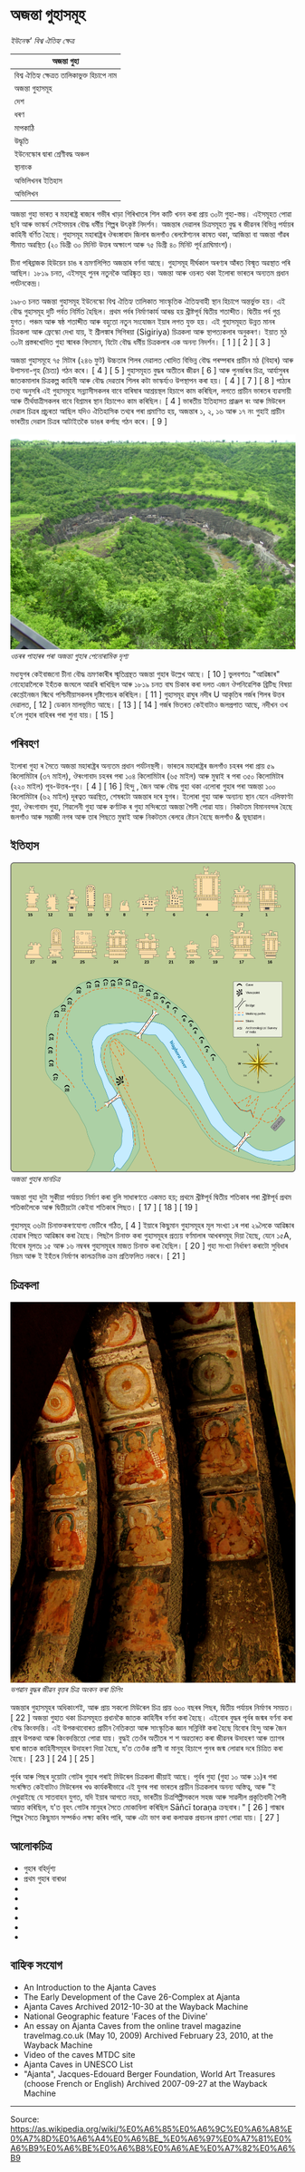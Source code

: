 # অজন্তা গুহাসমূহ

*ইউনেস্ক' বিশ্ব ঐতিহ্য ক্ষেত্ৰ*

| অজন্তা গুহা |
| --- |
| বিশ্ব ঐতিহ্য ক্ষেত্ৰত তালিকাভুক্ত হিচাপে নাম |
| অজন্তা গুহাসমূহ |
| দেশ |
| ধৰণ |
| মাপকাঠি |
| উদ্ধৃতি |
| ইউনেস্কোৰ দ্বাৰা শ্ৰেণীবদ্ধ অঞ্চল |
| স্থানাংক |
| অভিলিখনৰ ইতিহাস |
| অভিলিখন |

অজন্তা গুহা ভাৰত ৰ মহাৰাষ্ট্ৰ ৰাজ্যৰ গভীৰ খাড়া গিৰিখাতৰ শিল কাটি খনন কৰা প্ৰায় ৩০টা গুহা-স্তম্ভ। এইসমূহত পোৱা ছবি আৰু ভাস্কৰ্য সেইসময়ৰ বৌদ্ধ ধৰ্মীয় শিল্পৰ উৎকৃষ্ট নিদৰ্শন। অজন্তাৰ দেৱালৰ চিত্ৰসমূহত বুদ্ধ ৰ জীৱনৰ বিভিন্ন পৰ্যায়ৰ কাহিনী বৰ্ণিত হৈছে। গুহাসমূহ মহাৰাষ্ট্ৰৰ ঔৰংঙ্গাবাদ জিলাৰ জলগাঁও ৰেলষ্টেশ্যনৰ কাষত থকা, আজিন্তা বা অজন্তা গাঁৱৰ সীমাত অৱস্থিত (২০ ডিগ্ৰী ৩০ মিনিট উত্তৰ অক্ষাংশ আৰু ৭৫ ডিগ্ৰী ৪০ মিনিট পূৰ্ব দ্ৰাঘিমাংশ)।

চীনা পৰিব্ৰাজক হিউয়েন চাঙ ৰ ভ্ৰমণলিপিত অজন্তাৰ বৰ্ণনা আছে। গুহাসমূহ দীৰ্ঘকাল অৰণ্যৰ আঁৰত বিস্মৃত অৱস্থাত পৰি আছিল। ১৮১৯ চনত, এইসমূহ পুনৰ নতুনকৈ আৱিষ্কৃত হয়। অজন্তা আৰু ওচৰত থকা ইলোৰা ভাৰতৰ অন্যতম প্ৰধান পৰ্যটনকেন্দ্ৰ।

১৯৮৩ চনত অজন্তা গুহাসমূহ ইউনেস্কো বিশ্ব ঐতিহ্য তালিকাত সাংস্কৃতিক ঐতিহ্যবাহী স্থান হিচাপে অন্তৰ্ভুক্ত হয়। এই বৌদ্ধ গুহাসমূহ দুটি পৰ্বত নিৰ্মিত হৈছিল। প্ৰথম পৰ্বৰ নিৰ্মাণকাৰ্য আৰম্ভ হয় খ্ৰীষ্টপূৰ্ব দ্বিতীয় শতাব্দীত। দ্বিতীয় পৰ্ব গুপ্ত যুগত। পঞ্চম আৰু ষষ্ঠ শতাব্দীত আৰু বহুতো নতুন সংযোজন ইয়াৰ লগত যুক্ত হয়। এই গুহাসমূহত উন্নত মানৰ চিত্ৰকলা আৰু ফ্ৰেস্কো দেখা যায়, ই শ্ৰীলঙ্কাৰ সিগিৰয়া (Sigiriya) চিত্ৰকলা আৰু স্থাপত্যকলাৰ অনুকৰণ। ইয়াত মুঠ ৩০টা প্ৰস্তৰখোদিত গুহা স্মাৰক বিদ্যমান, যিটো বৌদ্ধ ধৰ্মীয় চিত্ৰকলাৰ এক অনন্য নিদৰ্শন। [ 1 ] [ 2 ] [ 3 ]

অজন্তা গুহাসমূহে ৭৫ মিটাৰ (২৪৬ ফুট) উচ্চতাৰ শিলৰ দেৱালত খোদিত বিভিন্ন বৌদ্ধ পৰম্পৰাৰ প্ৰাচীন মঠ (বিহাৰ) আৰু উপাসনা-গৃহ (চৈত্য) গঠন কৰে। [ 4 ] [ 5 ] গুহাসমূহত বুদ্ধৰ অতীতৰ জীৱন [ 6 ] আৰু পুনৰ্জন্মৰ চিত্ৰ, আৰ্যাসুৰৰ জাতকমালাৰ চিত্ৰকল্প কাহিনী আৰু বৌদ্ধ দেৱতাৰ শিলৰ কটা ভাস্কৰ্য্যও উপস্থাপন কৰা হয়। [ 4 ] [ 7 ] [ 8 ] পাঠ্যৰ তথ্য অনুসৰি এই গুহাসমূহে সন্ন্যাসীসকলৰ বাবে বাৰিষাৰ আশ্ৰয়স্থল হিচাপে কাম কৰিছিল, লগতে প্ৰাচীন ভাৰতৰ ব্যৱসায়ী আৰু তীৰ্থযাত্ৰীসকলৰ বাবে বিশ্ৰামৰ স্থান হিচাপেও কাম কৰিছিল। [ 4 ] ভাৰতীয় ইতিহাসত প্ৰাঞ্জল ৰং আৰু মিউৰেল দেৱাল চিত্ৰৰ প্ৰচুৰতা আছিল যদিও ঐতিহাসিক তথ্যৰ পৰা প্ৰমাণিত হয়, অজন্তাৰ ১, ২, ১৬ আৰু ১৭ নং গুহাই প্ৰাচীন ভাৰতীয় দেৱাল চিত্ৰৰ আটাইতকৈ ডাঙৰ কৰ্পাছ গঠন কৰে। [ 9 ]

![](../../images/73e0039a4fdd974b.jpg)
*ওচৰৰ পাহাৰৰ পৰা অজন্তা গুহাৰ পেনোৰামিক দৃশ্য*

মধ্যযুগৰ কেইবাজনো চীনা বৌদ্ধ ভ্ৰমণকাৰীৰ স্মৃতিগ্ৰন্থত অজন্তা গুহাৰ উল্লেখ আছে। [ 10 ] ভুলবশতঃ "আৱিষ্কাৰ" নোহোৱালৈকে ইহঁতক জংঘলে আৱৰি ৰাখিছিল আৰু ১৮১৯ চনত বাঘ চিকাৰ কৰা দলত এজন ঔপনিৱেশিক ব্ৰিটিছ বিষয়া কেপ্তেইনজন স্মিথে পশ্চিমীয়াসকলৰ দৃষ্টিগোচৰ কৰিছিল। [ 11 ] গুহাসমূহ ৱাঘুৰ নদীৰ U আকৃতিৰ গৰ্জৰ শিলৰ উত্তৰ দেৱালত, [ 12 ] ডেকান মালভূমিত আছে। [ 13 ] [ 14 ] গৰ্জৰ ভিতৰত কেইবাটাও জলপ্ৰপাত আছে, নদীখন ওখ হ’লে গুহাৰ বাহিৰৰ পৰা শুনা যায়। [ 15 ]

## পৰিবহণ

ইলোৰা গুহা ৰ সৈতে অজন্তা মহাৰাষ্ট্ৰৰ অন্যতম প্ৰধান পৰ্যটনস্থলী। ভাৰতৰ মহাৰাষ্ট্ৰৰ জলগাঁও চহৰৰ পৰা প্ৰায় ৫৯ কিলোমিটাৰ (৩৭ মাইল), ঔৰংগাবাদ চহৰৰ পৰা ১০৪ কিলোমিটাৰ (৬৫ মাইল) আৰু মুম্বাই ৰ পৰা ৩৫০ কিলোমিটাৰ (২২০ মাইল) পূব-উত্তৰ-পূব। [ 4 ] [ 16 ] হিন্দু , জৈন আৰু বৌদ্ধ গুহা থকা এলোৰা গুহাৰ পৰা অজন্তা ১০০ কিলোমিটাৰ (৬২ মাইল) দূৰত্বত অৱস্থিত, শেষৰটো অজন্তাৰ দৰে যুগৰ। ইলোৰা গুহা আৰু অন্যান্য স্থান যেনে এলিফাণ্টা গুহা, ঔৰংগাবাদ গুহা, শিৱলেনী গুহা আৰু কৰ্ণাটক ৰ গুহা মন্দিৰতো অজন্তা শৈলী পোৱা যায়। 
নিকটতম বিমানবন্দৰ হৈছে জলগাঁও আৰু সম্ভাজী নগৰ আৰু তাৰ পিছতে মুম্বাই আৰু নিকটতম ৰেলৱে ষ্টেচন হৈছে জলগাঁও & ভূছাৱাল।

## ইতিহাস

![](../../images/a693ea61835482b4.svg)
*অজন্তা গুহাৰ মানচিত্ৰ*

অজন্তা গুহা দুটা সুকীয়া পৰ্যায়ত নিৰ্মাণ কৰা বুলি সাধাৰণতে একমত হয়; প্ৰথমে খ্ৰীষ্টপূৰ্ব দ্বিতীয় শতিকাৰ পৰা খ্ৰীষ্টপূৰ্ব প্ৰথম শতিকালৈকে আৰু দ্বিতীয়টো কেইবা শতিকাৰ পিছত। [ 17 ] [ 18 ] [ 19 ]

গুহাসমূহ ৩৬টা চিনাক্তকৰণযোগ্য ভেটিৰে গঠিত, [ 4 ] ইয়াৰে কিছুমান গুহাসমূহৰ মূল সংখ্যা ১ৰ পৰা ২৯লৈকে আৱিষ্কাৰ হোৱাৰ পিছত আৱিষ্কাৰ কৰা হৈছে। পিছলৈ চিনাক্ত কৰা গুহাসমূহৰ প্ৰত্যয় বৰ্ণমালাৰ আখৰসমূহ দিয়া হৈছে, যেনে ১৫A, যিবোৰ মূলতঃ ১৫ আৰু ১৬ নম্বৰৰ গুহাসমূহৰ মাজত চিনাক্ত কৰা হৈছিল। [ 20 ] গুহা সংখ্যা নিৰ্ধাৰণ কৰাটো সুবিধাৰ নিয়ম আৰু ই ইহঁতৰ নিৰ্মাণৰ কালক্ৰমিক ক্ৰম প্ৰতিফলিত নকৰে। [ 21 ]

## চিত্ৰকলা

![](../../images/b47e1aa9e01a627c.jpg)
*ভগৱান বুদ্ধৰ জীৱন বৃত্তৰ চিত্ৰ অংকন কৰা চিলিং*

অজন্তাৰ গুহাসমূহৰ অধিকাংশই, আৰু প্ৰায় সকলো মিউৰেল চিত্ৰ প্ৰায় ৬০০ বছৰৰ পিছৰ, দ্বিতীয় পৰ্যায়ৰ নিৰ্মাণৰ সময়ত। [ 22 ] অজন্তা গুহাত থকা চিত্ৰসমূহত প্ৰধানকৈ জাতক কাহিনীৰ বৰ্ণনা কৰা হৈছে। এইবোৰ বুদ্ধৰ পূৰ্বৰ জন্মৰ বৰ্ণনা কৰা বৌদ্ধ কিংবদন্তি। এই উপকথাবোৰত প্ৰাচীন নৈতিকতা আৰু সাংস্কৃতিক জ্ঞান সন্নিবিষ্ট কৰা হৈছে যিবোৰ হিন্দু আৰু জৈন গ্ৰন্থৰ উপকথা আৰু কিংবদন্তিতো পোৱা যায়। বুদ্ধই তেওঁৰ অতীতৰ শ শ অৱতাৰত কৰা জীৱনৰ উদাহৰণ আৰু ত্যাগৰ দ্বাৰা জাতক কাহিনীসমূহৰ উদাহৰণ দিয়া হৈছে, য’ত তেওঁক প্ৰাণী বা মানুহ হিচাপে পুনৰ জন্ম লোৱাৰ দৰে চিত্ৰিত কৰা হৈছে। [ 23 ] [ 24 ] [ 25 ]

পূৰ্বৰ আৰু পিছৰ দুয়োটা গোটৰ গুহাৰ পৰাই মিউৰেল চিত্ৰকলা জীয়াই আছে। পূৰ্বৰ গুহা (গুহা ১০ আৰু ১১)ৰ পৰা সংৰক্ষিত কেইবাটাও মিউৰেলৰ খণ্ড কাৰ্যকৰীভাৱে এই যুগৰ পৰা ভাৰতৰ প্ৰাচীন চিত্ৰকলাৰ অনন্য অস্তিত্ব, আৰু "ই দেখুৱাইছে যে সাতবাহন যুগত, যদি ইয়াৰ আগতে নহয়, ভাৰতীয় চিত্ৰশিল্পীসকলে সহজ আৰু সাৱলীল প্ৰকৃতিবাদী শৈলী আয়ত্ত কৰিছিল, য'ত বৃহৎ গোটৰ মানুহৰ সৈতে মোকাবিলা কৰিছিল Sāñcī toraņa ক্ৰছবাৰ।" [ 26 ] গান্ধাৰ শিল্পৰ সৈতে কিছুমান সম্পৰ্কও লক্ষ্য কৰিব পাৰি, আৰু এটা ভাগ কৰা কলাত্মক প্ৰবচনৰ প্ৰমাণ পোৱা যায়। [ 27 ]

## আলোকচিত্ৰ

- গুহাৰ বহিৰ্দৃশ্য
- প্ৰথম গুহাৰ বাৰাণ্ডা
- 
- 
- 
- 
- 
-

## বাহ্যিক সংযোগ

- An Introduction to the Ajanta Caves
- The Early Development of the Cave 26-Complex at Ajanta
- Ajanta Caves Archived 2012-10-30 at the Wayback Machine
- National Geographic feature 'Faces of the Divine'
- An essay on Ajanta Caves from the online travel magazine travelmag.co.uk (May 10, 2009) Archived February 23, 2010, at the Wayback Machine
- Video of the caves MTDC site
- Ajanta Caves in UNESCO List
- "Ajanta", Jacques-Edouard Berger Foundation, World Art Treasures (choose French or English) Archived 2007-09-27 at the Wayback Machine

---
Source: https://as.wikipedia.org/wiki/%E0%A6%85%E0%A6%9C%E0%A6%A8%E0%A7%8D%E0%A6%A4%E0%A6%BE_%E0%A6%97%E0%A7%81%E0%A6%B9%E0%A6%BE%E0%A6%B8%E0%A6%AE%E0%A7%82%E0%A6%B9
